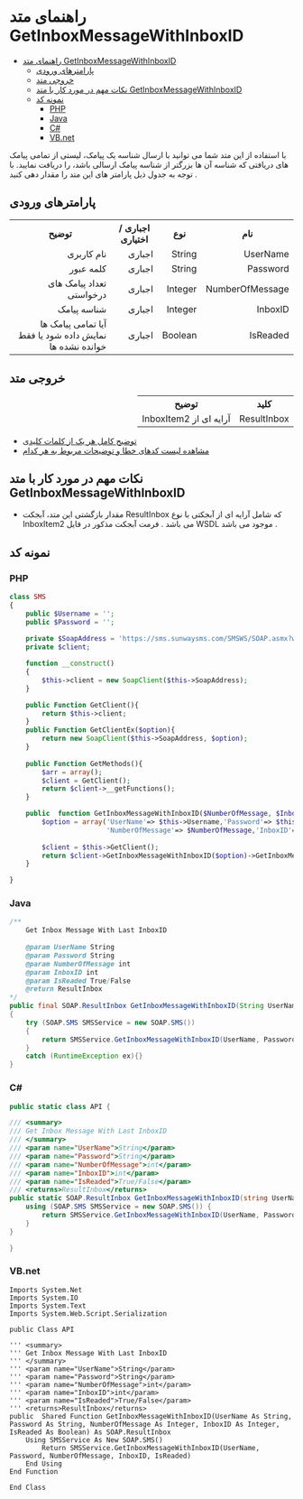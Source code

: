 # راهنمای متد GetInboxMessageWithInboxID

- [راهنمای متد GetInboxMessageWithInboxID](#راهنمای-متد-getinboxmessagewithinboxid)
  - [پارامترهای ورودی](#پارامترهای-ورودی)
  - [خروجی متد](#خروجی-متد)
  - [نکات مهم در مورد کار با متد GetInboxMessageWithInboxID](#نکات-مهم-در-مورد-کار-با-متد-getinboxmessagewithinboxid)
  - [نمونه کد](#نمونه-کد)
    - [PHP](#php)
    - [Java](#java)
    - [C#](#c)
    - [VB.net](#vbnet)

با استفاده از این متد شما می توانید با ارسال شناسه یک پیامک،  لیستی از تمامی پیامک های دریافتی که شناسه آن ها بزرگتر از شناسه پیامک ارسالی باشد، را دریافت نمایید.  با توجه به جدول ذیل پارامتر های این متد را مقدار دهی کنید .

## پارامترهای ورودی

<table dir="rtl" align="center">
<tr><th>نام</th><th>نوع</th><th>اجباری / اختیاری</th><th>توضیح</th></tr>
<tr><td>UserName</td><td>String</td><td>اجباری</td><td>نام کاربری</td></tr>
<tr><td>Password</td><td>String</td><td>اجباری</td><td>کلمه عبور</td></tr>
<tr><td>NumberOfMessage</td><td>Integer</td><td>اجباری</td><td>تعداد پیامک های درخواستی</td></tr>
<tr><td>InboxID</td><td>Integer</td><td>اجباری</td><td>شناسه پیامک</td></tr>
<tr><td>IsReaded</td><td>Boolean</td><td>اجباری</td><td>آیا تمامی پیامک ها نمایش داده شود یا فقط خوانده نشده ها</td></tr>
</table>

## خروجی متد

<table dir="rtl" align="center">
<tr><th>کلید</th><th>توضیح</th></tr>
<tr><td>ResultInbox</td><td>آرایه ای از InboxItem2</td></tr>
</table>

- [ توضیح کامل هر یک از کلمات کلیدی](https://github.com/sunwaysms/soap/blob/main/Parameters.md)
- [مشاهده لیست کدهای خطا و توضیحات مربوط به هر کدام](https://github.com/sunwaysms/soap/blob/main/Errors.md)

## نکات مهم در مورد کار با متد GetInboxMessageWithInboxID
- مقدار بازگشتی این متد، آبجکت ResultInbox که شامل آرایه ای از آبجکتی با نوع InboxItem2 می باشد . فرمت آبجکت مذکور در فایل WSDL موجود می باشد .

## نمونه کد

### PHP

```PHP
class SMS
{
    public $Username = '';
    public $Password = '';
    
    private $SoapAddress = 'https://sms.sunwaysms.com/SMSWS/SOAP.asmx?wsdl';
    private $client;

    function __construct()
    {
        $this->client = new SoapClient($this->SoapAddress);
    }

    public Function GetClient(){
        return $this->client;
    }
    public Function GetClientEx($option){
        return new SoapClient($this->SoapAddress, $option);
    }
    
    public Function GetMethods(){
        $arr = array();
        $client = GetClient();
        return $client->__getFunctions();
    }

    public  function GetInboxMessageWithInboxID($NumberOfMessage, $InboxID, $IsReaded) {
        $option = array('UserName'=> $this->Username,'Password'=> $this->Password,
                        'NumberOfMessage'=> $NumberOfMessage,'InboxID'=> $InboxID,'IsReaded'=> IsReaded);
        
        $client = $this->GetClient();
        return $client->GetInboxMessageWithInboxID($option)->GetInboxMessageWithInboxIDResult;
    }

}
```

### Java

```Java
/** 
    Get Inbox Message With Last InboxID
         
    @param UserName String
    @param Password String
    @param NumberOfMessage int
    @param InboxID int
    @param IsReaded True/False
    @return ResultInbox
*/
public final SOAP.ResultInbox GetInboxMessageWithInboxID(String UserName, String Password, int NumberOfMessage, int InboxID, boolean IsReaded)
{
    try (SOAP.SMS SMSService = new SOAP.SMS())
    {
        return SMSService.GetInboxMessageWithInboxID(UserName, Password, NumberOfMessage, InboxID, IsReaded);
    }
    catch (RuntimeException ex){}
}
```

### C#

```C#
public static class API {

/// <summary>
/// Get Inbox Message With Last InboxID
/// </summary>
/// <param name="UserName">String</param>
/// <param name="Password">String</param>
/// <param name="NumberOfMessage">int</param>
/// <param name="InboxID">int</param>
/// <param name="IsReaded">True/False</param>
/// <returns>ResultInbox</returns>
public static SOAP.ResultInbox GetInboxMessageWithInboxID(string UserName, string Password, int NumberOfMessage, int InboxID, bool IsReaded) {
    using (SOAP.SMS SMSService = new SOAP.SMS()) {
        return SMSService.GetInboxMessageWithInboxID(UserName, Password, NumberOfMessage, InboxID, IsReaded);
    }
}

}
```

### VB.net

```VB
Imports System.Net
Imports System.IO
Imports System.Text
Imports System.Web.Script.Serialization

public Class API

''' <summary>
''' Get Inbox Message With Last InboxID
''' </summary>
''' <param name="UserName">String</param>
''' <param name="Password">String</param>
''' <param name="NumberOfMessage">int</param>
''' <param name="InboxID">int</param>
''' <param name="IsReaded">True/False</param>
''' <returns>ResultInbox</returns>
public  Shared Function GetInboxMessageWithInboxID(UserName As String, Password As String, NumberOfMessage As Integer, InboxID As Integer, IsReaded As Boolean) As SOAP.ResultInbox
    Using SMSService As New SOAP.SMS()
        Return SMSService.GetInboxMessageWithInboxID(UserName, Password, NumberOfMessage, InboxID, IsReaded)
    End Using
End Function

End Class
```